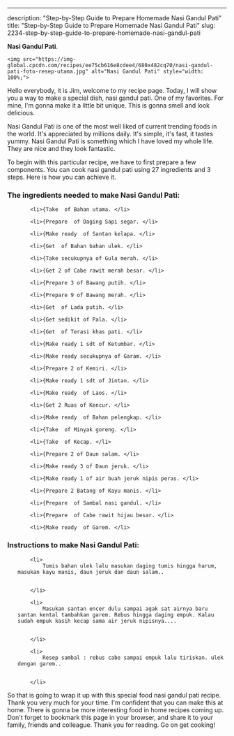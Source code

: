 ---
description: "Step-by-Step Guide to Prepare Homemade Nasi Gandul Pati"
title: "Step-by-Step Guide to Prepare Homemade Nasi Gandul Pati"
slug: 2234-step-by-step-guide-to-prepare-homemade-nasi-gandul-pati

<p>
	<strong>Nasi Gandul Pati</strong>. 
	
</p>
<p>
	
	<img src="https://img-global.cpcdn.com/recipes/ee75cb616e8cdee4/680x482cq70/nasi-gandul-pati-foto-resep-utama.jpg" alt="Nasi Gandul Pati" style="width: 100%;">
	
	
</p>
<p>
	Hello everybody, it is Jim, welcome to my recipe page. Today, I will show you a way to make a special dish, nasi gandul pati. One of my favorites. For mine, I'm gonna make it a little bit unique. This is gonna smell and look delicious.
</p>
	
<p>
	Nasi Gandul Pati is one of the most well liked of current trending foods in the world. It's appreciated by millions daily. It's simple, it's fast, it tastes yummy. Nasi Gandul Pati is something which I have loved my whole life. They are nice and they look fantastic.
</p>
<p>
	
</p>

<p>
To begin with this particular recipe, we have to first prepare a few components. You can cook nasi gandul pati using 27 ingredients and 3 steps. Here is how you can achieve it.
</p>

<h3>The ingredients needed to make Nasi Gandul Pati:</h3>

<ol>
	
		<li>{Take  of Bahan utama. </li>
	
		<li>{Prepare  of Daging Sapi segar. </li>
	
		<li>{Make ready  of Santan kelapa. </li>
	
		<li>{Get  of Bahan bahan ulek. </li>
	
		<li>{Take secukupnya of Gula merah. </li>
	
		<li>{Get 2 of Cabe rawit merah besar. </li>
	
		<li>{Prepare 3 of Bawang putih. </li>
	
		<li>{Prepare 9 of Bawang merah. </li>
	
		<li>{Get  of Lada putih. </li>
	
		<li>{Get sedikit of Pala. </li>
	
		<li>{Get  of Terasi khas pati. </li>
	
		<li>{Make ready 1 sdt of Ketumbar. </li>
	
		<li>{Make ready secukupnya of Garam. </li>
	
		<li>{Prepare 2 of Kemiri. </li>
	
		<li>{Make ready 1 sdt of Jintan. </li>
	
		<li>{Make ready  of Laos. </li>
	
		<li>{Get 2 Ruas of Kencur. </li>
	
		<li>{Make ready  of Bahan pelengkap. </li>
	
		<li>{Take  of Minyak goreng. </li>
	
		<li>{Take  of Kecap. </li>
	
		<li>{Prepare 2 of Daun salam. </li>
	
		<li>{Make ready 3 of Daun jeruk. </li>
	
		<li>{Make ready 1 of air buah jeruk nipis peras. </li>
	
		<li>{Prepare 2 Batang of Kayu manis. </li>
	
		<li>{Prepare  of Sambal nasi gandul. </li>
	
		<li>{Prepare  of Cabe rawit hijau besar. </li>
	
		<li>{Make ready  of Garem. </li>
	
</ol>
<p>
	
</p>

<h3>Instructions to make Nasi Gandul Pati:</h3>

<ol>
	
		<li>
			Tumis bahan ulek lalu masukan daging tumis hingga harum, masukan kayu manis, daun jeruk dan daun salam..
			
			
		</li>
	
		<li>
			Masukan santan encer dulu sampai agak sat airnya baru santan kental tambahkan garem. Rebus hingga daging empuk. Kalau sudah empuk kasih kecap sama air jeruk nipisnya....
			
			
		</li>
	
		<li>
			Resep sambal : rebus cabe sampai empuk lalu tiriskan. ulek dengan garem..
			
			
		</li>
	
</ol>

<p>
	
</p>

<p>
	So that is going to wrap it up with this special food nasi gandul pati recipe. Thank you very much for your time. I'm confident that you can make this at home. There is gonna be more interesting food in home recipes coming up. Don't forget to bookmark this page in your browser, and share it to your family, friends and colleague. Thank you for reading. Go on get cooking!
</p>
